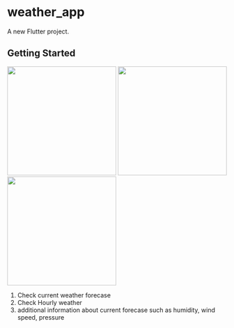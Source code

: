 # weather_app

A new Flutter project.

## Getting Started

<img src='https://github.com/user-attachments/assets/6e559909-b447-4ded-8317-5498319dbeea' width = '250'/>
<img src='https://github.com/user-attachments/assets/0c121bf2-0349-4f3c-ad13-60831a315a6d' width = '250'/>
<img src='https://github.com/user-attachments/assets/d37d1072-639b-4a41-ad2c-41c79666a1e4' width = '250'/>

1. Check current weather forecase
2. Check Hourly weather
3. additional information about current forecase such as humidity, wind speed, pressure
